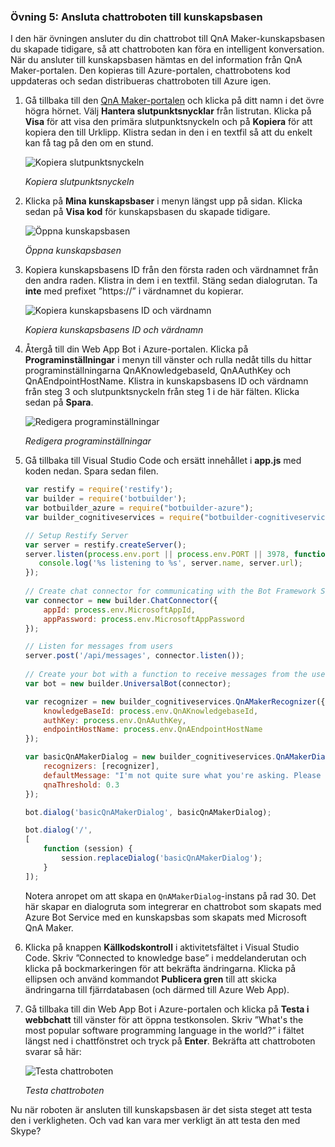 ### <a name="exercise-5-connect-the-bot-to-the-knowledge-base"></a>Övning 5: Ansluta chattroboten till kunskapsbasen

I den här övningen ansluter du din chattrobot till QnA Maker-kunskapsbasen du skapade tidigare, så att chattroboten kan föra en intelligent konversation. När du ansluter till kunskapsbasen hämtas en del information från QnA Maker-portalen. Den kopieras till Azure-portalen, chattrobotens kod uppdateras och sedan distribueras chattroboten till Azure igen.

1. Gå tillbaka till den [QnA Maker-portalen](https://www.qnamaker.ai/) och klicka på ditt namn i det övre högra hörnet. Välj **Hantera slutpunktsnycklar** från listrutan. Klicka på **Visa** för att visa den primära slutpunktsnyckeln och på **Kopiera** för att kopiera den till Urklipp. Klistra sedan in den i en textfil så att du enkelt kan få tag på den om en stund.

    ![Kopiera slutpunktsnyckeln](../images/copy-primary-key.png)
    
    _Kopiera slutpunktsnyckeln_ 

1. Klicka på **Mina kunskapsbaser** i menyn längst upp på sidan. Klicka sedan på **Visa kod** för kunskapsbasen du skapade tidigare.

    ![Öppna kunskapsbasen](../images/open-knowledge-base.png)

    _Öppna kunskapsbasen_

1. Kopiera kunskapsbasens ID från den första raden och värdnamnet från den andra raden. Klistra in dem i en textfil. Stäng sedan dialogrutan. Ta **inte** med prefixet ”https://” i värdnamnet du kopierar.

    ![Kopiera kunskapsbasens ID och värdnamn](../images/copy-endpoint-info.png)
    
    _Kopiera kunskapsbasens ID och värdnamn_  

1. Återgå till din Web App Bot i Azure-portalen. Klicka på **Programinställningar** i menyn till vänster och rulla nedåt tills du hittar programinställningarna QnAKnowledgebaseId, QnAAuthKey och QnAEndpointHostName. Klistra in kunskapsbasens ID och värdnamn från steg 3 och slutpunktsnyckeln från steg 1 i de här fälten. Klicka sedan på **Spara**.

    ![Redigera programinställningar](../images/enter-app-settings.png)

    _Redigera programinställningar_ 
 
1. Gå tillbaka till Visual Studio Code och ersätt innehållet i **app.js** med koden nedan. Spara sedan filen.

    ```JavaScript
    var restify = require('restify');
    var builder = require('botbuilder');
    var botbuilder_azure = require("botbuilder-azure");
    var builder_cognitiveservices = require("botbuilder-cognitiveservices");
    
    // Setup Restify Server
    var server = restify.createServer();
    server.listen(process.env.port || process.env.PORT || 3978, function () {
       console.log('%s listening to %s', server.name, server.url); 
    });
      
    // Create chat connector for communicating with the Bot Framework Service
    var connector = new builder.ChatConnector({
        appId: process.env.MicrosoftAppId,
        appPassword: process.env.MicrosoftAppPassword     
    });
    
    // Listen for messages from users 
    server.post('/api/messages', connector.listen());
     
    // Create your bot with a function to receive messages from the user
    var bot = new builder.UniversalBot(connector);
    
    var recognizer = new builder_cognitiveservices.QnAMakerRecognizer({
        knowledgeBaseId: process.env.QnAKnowledgebaseId, 
        authKey: process.env.QnAAuthKey,
        endpointHostName: process.env.QnAEndpointHostName
    });
    
    var basicQnAMakerDialog = new builder_cognitiveservices.QnAMakerDialog({
        recognizers: [recognizer],
        defaultMessage: "I'm not quite sure what you're asking. Please ask your question again.",
        qnaThreshold: 0.3
    });
    
    bot.dialog('basicQnAMakerDialog', basicQnAMakerDialog);
    
    bot.dialog('/',
    [
        function (session) {
            session.replaceDialog('basicQnAMakerDialog');
        }
    ]);
    ```

    Notera anropet om att skapa en ```QnAMakerDialog```-instans på rad 30. Det här skapar en dialogruta som integrerar en chattrobot som skapats med Azure Bot Service med en kunskapsbas som skapats med Microsoft QnA Maker.
 
1. Klicka på knappen **Källkodskontroll** i aktivitetsfältet i Visual Studio Code. Skriv ”Connected to knowledge base” i meddelanderutan och klicka på bockmarkeringen för att bekräfta ändringarna. Klicka på ellipsen och använd kommandot **Publicera gren** till att skicka ändringarna till fjärrdatabasen (och därmed till Azure Web App).

1. Gå tillbaka till din Web App Bot i Azure-portalen och klicka på **Testa i webbchatt** till vänster för att öppna testkonsolen. Skriv ”What's the most popular software programming language in the world?” i fältet längst ned i chattfönstret och tryck på **Enter**. Bekräfta att chattroboten svarar så här:

    ![Testa chattroboten](../images/portal-testing-chat.png)

    _Testa chattroboten_

Nu när roboten är ansluten till kunskapsbasen är det sista steget att testa den i verkligheten. Och vad kan vara mer verkligt än att testa den med Skype?